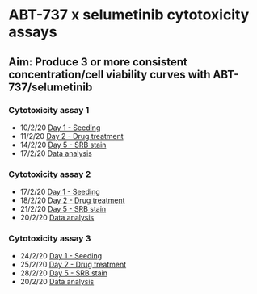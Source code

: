# ABT-737 x selumetinib cytotoxicity assays
## Aim: Produce 3 or more consistent concentration/cell viability curves with ABT-737/selumetinib

### Cytotoxicity assay 1
* 10/2/20 [Day 1 - Seeding](../Daily_lab_book/LB_20-02-10.md)
* 11/2/20 [Day 2 - Drug treatment](../Daily_lab_book/LB_20-02-11.md)
* 14/2/20 [Day 5 - SRB stain](../Daily_lab_book/LB_20-02-14.md)
* 17/2/20 [Data analysis](../Daily_lab_book/LB_20-2-17.md)


### Cytotoxicity assay 2
* 17/2/20 [Day 1 - Seeding](../Daily_lab_book/LB_20-02-17.md)
* 18/2/20 [Day 2 - Drug treatment](../Daily_lab_book/LB_20-02-18.md)
* 21/2/20 [Day 5 - SRB stain](../Daily_lab_book/LB_20-02-21.md)
* 20/2/20 [Data analysis](../Daily_lab_book/LB_20-02-20.md)

### Cytotoxicity assay 3
* 24/2/20 [Day 1 - Seeding](../Daily_lab_book/LB_20-02-24.md)
* 25/2/20 [Day 2 - Drug treatment](../Daily_lab_book/LB_20-02-25.md)
* 28/2/20 [Day 5 - SRB stain](../Daily_lab_book/LB_20-02-28.md)
* 20/2/20 [Data analysis](../Daily_lab_book/LB_20-02-20.md)
